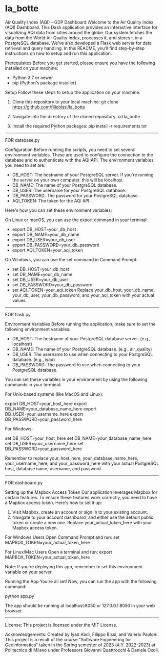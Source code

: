 # la_botte
Air Quality Index (AQI) - GDP Dashboard
Welcome to the Air Quality Index (AQI) Dashboard. This Dash application provides an interactive interface for visualizing AQI data from cities around the globe. Our system fetches the data from the World Air Quality Index, processes it, and stores it in a PostgreSQL database. We've also developed a Flask web server for data retrieval and query handling.
In this README, you'll find step-by-step instructions on how to setup and run this application.

Prerequisites
Before you get started, please ensure you have the following installed on your machine:
* Python 3.7 or newer
* pip (Python's package installer)

Setup
Follow these steps to setup the application on your machine:
  1. Clone this repository to your local machine:
  git clone https://github.com/fillobissi/la_botte

  2. Navigate into the directory of the cloned repository:
  cd la_botte
  
  3. Install the required Python packages:
  pip install -r requirements.txt

------------------
FOR database.py

  Configuration
  Before running the scripts, you need to set several environment variables. These are used to configure the connection to the database and to authenticate with the AQI API. The environment variables you need to set are:
  * DB_HOST: The hostname of your PostgreSQL server. If you're running the server on your own computer, this will be localhost.
  * DB_NAME: The name of your PostgreSQL database.
  * DB_USER: The username for your PostgreSQL database.
  * DB_PASSWORD: The password for your PostgreSQL database.
  * AQI_TOKEN: The token for the AQI API.


  Here's how you can set these environment variables:

  On Linux or macOS, you can use the export command in your terminal:
  * export DB_HOST=your_db_host
  * export DB_NAME=your_db_name
  * export DB_USER=your_db_user
  * export DB_PASSWORD=your_db_password
  * export AQI_TOKEN=your_aqi_token
  
  On Windows, you can use the set command in Command Prompt:
  * set DB_HOST=your_db_host
  * set DB_NAME=your_db_name
  * set DB_USER=your_db_user
  * set DB_PASSWORD=your_db_password
  * set AQI_TOKEN=your_aqi_token
  Replace your_db_host, your_db_name, your_db_user, your_db_password, and your_aqi_token with your actual values.

------------------
FOR flask.py

  Environment Variables
  Before running the application, make sure to set the following environment variables:
  * DB_HOST: The hostname of your PostgreSQL database server. (e.g., localhost)
  * DB_NAME: The name of your PostgreSQL database. (e.g., air_quality)
  * DB_USER: The username to use when connecting to your PostgreSQL database. (e.g., iyad)
  * DB_PASSWORD: The password to use when connecting to your PostgreSQL database.

  You can set these variables in your environment by using the following commands in your terminal:

  For Unix-based systems (like MacOS and Linux):

  export DB_HOST=your_host_here
  export DB_NAME=your_database_name_here
  export DB_USER=your_username_here
  export DB_PASSWORD=your_password_here


  For Windows:

  set DB_HOST=your_host_here
  set DB_NAME=your_database_name_here
  set DB_USER=your_username_here
  set DB_PASSWORD=your_password_here

  Remember to replace your_host_here, your_database_name_here, your_username_here, and your_password_here with your actual PostgreSQL host, database name, username, and password.
  
------------------
FOR dashboard.py
 
Setting up the Mapbox Access Token
Our application leverages Mapbox for certain features. To ensure these features work correctly, you need to have a Mapbox access token. Here's how to set it up:
1. Visit Mapbox, create an account or sign in to your existing account.
2. Navigate to your account dashboard, and either use the default public token or create a new one.
Replace your_actual_token_here with your Mapbox access token.

For Windows Users
Open Command Prompt and run:
set MAPBOX_TOKEN=your_actual_token_here

For Linux/Mac Users
Open a terminal and run:
export MAPBOX_TOKEN=your_actual_token_here

Note: If you're deploying this app, remember to set this environment variable on your server.

Running the App
You're all set! Now, you can run the app with the following command:

python app.py

The app should be running at localhost:8050 or 127.0.0.1:8050 in your web browser.

------------------
License:
This project is licensed under the MIT License.

Acknowledgements:
Created by Iyad Abdi, Filippo Bissi, and Valerio Paoloni. 
This project is a result of the course "Software Engineering for Geoinformatics" 
taken in the Spring semester of 2023 (A.Y. 2022-2023) at Politecnico di Milano 
under Professors Giovanni Quattrocchi & Daniele Oxoli.
 
 

